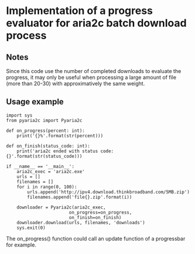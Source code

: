 # Implementation of a progress evaluator for aria2c batch download process

## Notes

Since this code use the number of completed downloads to evaluate the progress, it may only be useful when processing a large amount of file (more than 20-30) with approximatively the same weight. 

## Usage example

    import sys
    from pyaria2c import Pyaria2c
    
    def on_progress(percent: int):
        print('{}%'.format(str(percent)))
    
    def on_finish(status_code: int):
        print('aria2c ended with status code: {}'.format(str(status_code)))
    
    if __name__ == '__main__':
        aria2c_exec = 'aria2c.exe'
        urls = []
        filenames = []
        for i in range(0, 100):
            urls.append('http://ipv4.download.thinkbroadband.com/5MB.zip')
            filenames.append('file{}.zip'.format(i))
    
        downloader = Pyaria2c(aria2c_exec,
                            on_progress=on_progress,
                            on_finish=on_finish)
        downloader.download(urls, filenames, 'downloads')
        sys.exit(0)
The on_progress() function could call an update function of a progressbar for example.

